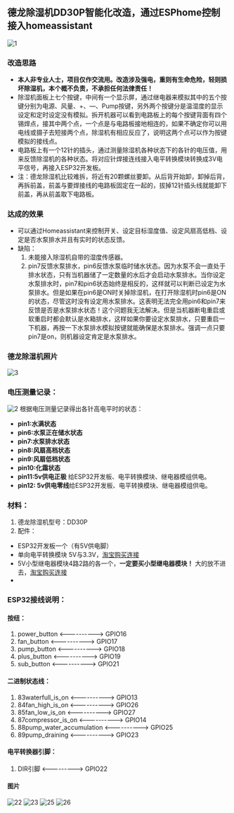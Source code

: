 ## 德龙除湿机DD30P智能化改造，通过ESPhome控制接入homeassistant
![1](https://github.com/Griddz/delong-dehumidification-hz/blob/main/%E6%88%AA%E5%B1%8F2024-06-14%2014.07.28.png)
### 改造思路
- **本人非专业人士，项目仅作交流用。改造涉及强电，重则有生命危险，轻则损坏除湿机，本个概不负责，不承担任何法律责任！**
- 除湿机面板上七个按键，中间有一个显示屏，通过继电器来模拟其中的五个按键分别为电源、风量、+、—、Pump按键，另外两个按键分是温湿度的显示设定和定时设定没有模拟。拆开机器可以看到电路板上的每个按键背面有四个锡焊点，接其中两个点，一个点是与电路板接地相连的，如果不确定你可以用电线或摄子去短接两个点，除湿机有相应反应了，说明这两个点可以作为按键模拟的接线点。
- 电路板上有一个12针的插头，通过测量除湿机各种状态下的各针的电压值，用来反馈除湿机的各种状态。将对应针焊接连线接入电平转换模块转换成3V电平信号，再接入ESP32开发板。
- 注：德龙除湿机比较难拆，将近有20颗螺丝要卸。从后背开始卸，卸掉后背，再拆前盖，前盖与要焊接线的电路板固定在一起的，拔掉12针插头线就能卸下前盖，再从前盖取下电路板。
### 达成的效果
- 可以通过Homeassistant来控制开关、设定目标湿度值、设定风扇高低档、设定是否水泵排水并且有实时的状态反馈。
- 缺陷：
   1. 未能接入除湿机自带的湿度传感器。
   2. pin7反馈水泵排水，pin6反馈水泵临时储水状态。因为水泵不会一直处于排水状态，只有当机器储了一定数量的水后才会启动水泵排水。当你设定水泵排水时，pin7和pin6状态始终是相反的，这样就可以判断已设定为水泵排水。但是如果在pin6是ON时关掉除湿机，在打开除湿机时pin6是ON的状态，尽管这时没有设定用水泵排水。这表明无法完全用pin6和pin7来反馈是否是水泵排水状态！这个问题我无法解决。但是当机器断电重启或软重启时都会默认是水箱排水，这样如果你要设定水泵排水，只要重启一下机器，再按一下水泵排水模拟按键就能确保是水泵排水。强调一点只要pin7是on，则机器设定肯定是水泵排水。

### 德龙除湿机照片
![3](https://github.com/Griddz/delong-dehumidification-hz/blob/68925bcedc6171949328a0cf1243ec6983e5d9fe/image/IMG_1312%20%E5%A4%A7.png)
### 电压测量记录：
![2](https://github.com/Griddz/delong-dehumidification-hz/blob/ccd5cdc13bc65598f94d9fe02108713f1a27075d/image/12pin%E6%8F%92%E5%A4%B4%E7%94%B5%E5%8E%8B%E6%B5%8B%E9%87%8F%E8%AE%B0%E5%BD%95.png)
根据电压测量记录得出各针高电平时的状态：
- **pin1:水满状态**
- **pin6:水泵正在储水状态**
- **pin7:水泵排水状态**
- **pin8:风扇高档状态**
- **pin9:风扇低档状态**
- **pin10:化霜状态**
- **pin11:5v供电正极** 给ESP32开发板、电平转换模块、继电器模组供电。
- **pin12: 5v供电零线**给ESP32开发板、电平转换模块、继电器模组供电。
### 材料：
1. 德龙除湿机型号：DD30P
2. 配件：
-    ESP32开发板一个（有5V供电脚）
-    单向电平转换模块 5V与3.3V，[淘宝购买连接](https://detail.tmall.com/item.htm?id=41275922276&spm=a1z09.2.0.0.779e2e8dqbkCIT&_u=e3u5cah0a0d)
-    5V小型继电器模块4路2路的各一个，**一定要买小型继电器模块！** 大的放不进去，[淘宝购买连接](https://item.taobao.com/item.htm?spm=a1z09.2.0.0.779e2e8dqbkCIT&id=714450413157&_u=e3u5cah110d)
-  
### ESP32接线说明：
#### 按纽：
1. power_button <----------> GPIO16
2. fan_button   <----------> GPIO17
3. pump_button  <----------> GPIO18
4. plus_button  <----------> GPIO19
4. sub_button   <----------> GPIO21
#### 二进制状态线：
1. 83waterfull_is_on <----------> GPIO13
2. 84fan_high_is_on  <----------> GPIO26
3. 85fan_low_is_on   <----------> GPIO27
4. 87compressor_is_on <----------> GPIO14
5. 88pump_water_accumulation <----------> GPIO25
6. 89pump_draining <----------> GPIO23
#### 电平转换器引脚：
1. DIR引脚 <---------> GPIO22
#### 图片
![22](https://github.com/Griddz/delong-dehumidification-hz/blob/ccd5cdc13bc65598f94d9fe02108713f1a27075d/image/22-total.jpg)
![23](https://github.com/Griddz/delong-dehumidification-hz/blob/ccd5cdc13bc65598f94d9fe02108713f1a27075d/image/23-12pin.jpg)
![25](https://github.com/Griddz/delong-dehumidification-hz/blob/ccd5cdc13bc65598f94d9fe02108713f1a27075d/image/25-pcb.jpg)
![26](https://github.com/Griddz/delong-dehumidification-hz/blob/ccd5cdc13bc65598f94d9fe02108713f1a27075d/image/26-solderline.jpg)
